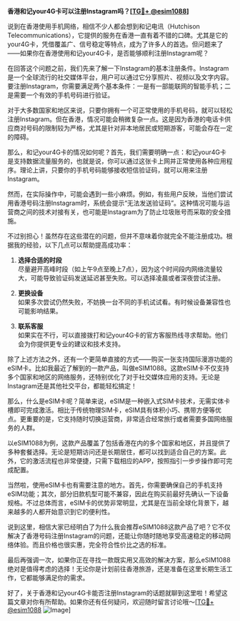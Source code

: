 **香港和记your4G卡可以注册Instagram吗？[[TG💪+ @esim1088](https://t.me/s/esim1088)]**

说到在香港使用手机网络，相信不少人都会想到和记电讯（Hutchison Telecommunications），它提供的服务在香港一直有着不错的口碑。尤其是它的your4G卡，凭借覆盖广、信号稳定等特点，成为了许多人的首选。但问题来了——如果你在香港使用和记your4G卡，是否能够顺利注册Instagram呢？

在回答这个问题之前，我们先来了解一下Instagram的基本注册条件。Instagram是一个全球流行的社交媒体平台，用户可以通过它分享照片、视频以及文字内容。要注册Instagram，你需要满足两个基本条件：一是有一部能联网的智能手机；二是需要一个有效的手机号码进行验证。

对于大多数国家和地区来说，只要你拥有一个可正常使用的手机号码，就可以轻松注册Instagram。但在香港，情况可能会稍微复杂一点。这是因为香港的电话卡供应商对号码的限制较为严格，尤其是针对非本地居民或短期游客，可能会存在一定的障碍。

那么，和记your4G卡的情况如何呢？首先，我们需要明确一点：和记your4G卡是支持数据流量服务的，也就是说，你可以通过这张卡上网并正常使用各种应用程序。理论上讲，只要你的手机号码能够接收短信验证码，就可以用来注册Instagram。

然而，在实际操作中，可能会遇到一些小麻烦。例如，有些用户反映，当他们尝试用香港号码注册Instagram时，系统会提示“无法发送验证码”。这种情况可能与运营商之间的技术对接有关，也可能是Instagram为了防止垃圾账号而采取的安全措施。

不过别担心！虽然存在这些潜在的问题，但并不意味着你就完全不能注册成功。根据我的经验，以下几点可以帮助提高成功率：

1. **选择合适的时段**  
   尽量避开高峰时段（如上午9点至晚上7点），因为这个时间段内网络流量较大，可能导致验证码发送延迟甚至失败。可以选择凌晨或者深夜尝试注册。

2. **更换设备**  
   如果多次尝试仍然失败，不妨换一台不同的手机试试看。有时候设备兼容性也可能影响结果。

3. **联系客服**  
   如果实在不行，可以直接拨打和记your4G卡的官方客服热线寻求帮助。他们会为你提供更专业的建议和技术支持。

除了上述方法之外，还有一个更简单直接的方式——购买一张支持国际漫游功能的eSIM卡。比如我最近了解到的一款产品，叫做eSIM1088。这款eSIM卡不仅支持多个国家和地区的网络服务，还特别优化了对于社交媒体应用的支持。无论是Instagram还是其他社交平台，都能轻松搞定！

那么，什么是eSIM卡呢？简单来说，eSIM是一种嵌入式SIM卡技术，无需实体卡槽即可完成激活。相比于传统物理SIM卡，eSIM具有体积小巧、携带方便等优点。更重要的是，它支持随时切换运营商，非常适合经常旅行或者需要多国网络服务的人群。

以eSIM1088为例，这款产品覆盖了包括香港在内的多个国家和地区，并且提供了多种套餐选择。无论是短期访问还是长期居住，都可以找到适合自己的方案。此外，它的激活流程也非常便捷，只需下载相应的APP，按照指引一步步操作即可完成配置。

当然啦，使用eSIM卡也有需要注意的地方。首先，你需要确保自己的手机支持eSIM功能；其次，部分旧款机型可能不兼容，因此在购买前最好先确认一下设备规格。不过总体而言，eSIM卡的优势非常明显，尤其是在当前全球化背景下，越来越多的人都开始意识到它的便利性。

说到这里，相信大家已经明白了为什么我会推荐eSIM1088这款产品了吧？它不仅解决了香港号码注册Instagram的问题，还能让你随时随地享受高速稳定的移动网络体验。而且价格也很实惠，完全符合性价比之选的标准。

最后再强调一次，如果你正在寻找一款既实用又高效的解决方案，那么eSIM1088绝对是值得考虑的选择！无论你是计划前往香港旅游，还是准备在这里长期生活工作，它都能够满足你的需求。

好了，关于香港和记your4G卡能否注册Instagram的话题就聊到这里啦！希望这篇文章对你有所帮助。如果你还有任何疑问，欢迎随时留言讨论哦～[[TG💪+ @esim1088](https://t.me/s/esim1088) ![Image](https://i.postimg.cc/4NQfJmqS/Snipaste-2025-05-13-00-14-12.png)]
